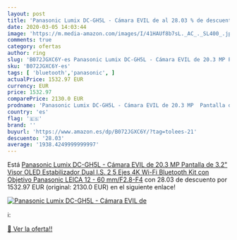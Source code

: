 ```yaml
---
layout: post
title: 'Panasonic Lumix DC-GH5L - Cámara EVIL de al 28.03 % de descuento'
date: 2020-03-05 14:03:44
image: 'https://m.media-amazon.com/images/I/41HAUf8b7sL._AC_._SL400_.jpg'
comments: true
category: ofertas
author: ring
slug: 'B072JGXC6Y-es Panasonic Lumix DC-GH5L - Cámara EVIL de 20.3 MP Pantalla...'
sku: 'B072JGXC6Y-es'
tags: [ 'bluetooth','panasonic', ]
actualPrice: 1532.97 EUR
currency: EUR
price: 1532.97
comparePrice: 2130.0 EUR
prodname: 'Panasonic Lumix DC-GH5L - Cámara EVIL de 20.3 MP  Pantalla de 3.2"  Visor OLED  Estabilizador Dual I.S. 2 5 Ejes  4K  Wi-Fi  Bluetooth  Kit con Objetivo Panasonic LEICA 12 - 60 mm/F2.8-F4'
country: 'es'
flag: '🇪🇸'
brand: ''
buyurl: 'https://www.amazon.es/dp/B072JGXC6Y/?tag=tolees-21'
descuento: '28.03'
average: '1938.4249999999997'
---
```


Está [Panasonic Lumix DC-GH5L - Cámara EVIL de 20.3 MP  Pantalla de 3.2"  Visor OLED  Estabilizador Dual I.S. 2 5 Ejes  4K  Wi-Fi  Bluetooth  Kit con Objetivo Panasonic LEICA 12 - 60 mm/F2.8-F4](https://www.amazon.es/dp/B072JGXC6Y/?tag=tolees-21) con 28.03 de descuento por 1532.97 EUR (original: 2130.0 EUR) en el siguiente enlace!

[![Panasonic Lumix DC-GH5L - Cámara EVIL de](https://m.media-amazon.com/images/I/41HAUf8b7sL._AC_._SL400_.jpg)](https://www.amazon.es/dp/B072JGXC6Y/?tag=tolees-21)

ℹ️:


[🛒 Ver la oferta!!](https://www.amazon.es/dp/B072JGXC6Y/?tag=tolees-21)
